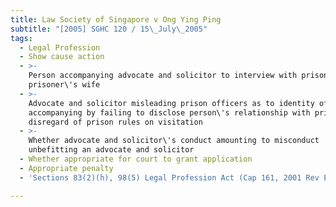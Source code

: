```yaml
---
title: Law Society of Singapore v Ong Ying Ping
subtitle: "[2005] SGHC 120 / 15\_July\_2005"
tags:
  - Legal Profession
  - Show cause action
  - >-
    Person accompanying advocate and solicitor to interview with prisoner was
    prisoner\'s wife
  - >-
    Advocate and solicitor misleading prison officers as to identity of person
    accompanying by failing to disclose person\'s relationship with prisoner in
    disregard of prison rules on visitation
  - >-
    Whether advocate and solicitor\'s conduct amounting to misconduct
    unbefitting an advocate and solicitor
  - Whether appropriate for court to grant application
  - Appropriate penalty
  - 'Sections 83(2)(h), 98(5) Legal Profession Act (Cap 161, 2001 Rev Ed)'

---
```


